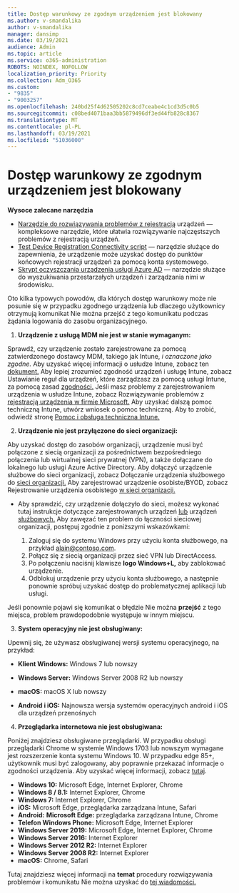 ```yaml
---
title: Dostęp warunkowy ze zgodnym urządzeniem jest blokowany
ms.author: v-smandalika
author: v-smandalika
manager: dansimp
ms.date: 03/19/2021
audience: Admin
ms.topic: article
ms.service: o365-administration
ROBOTS: NOINDEX, NOFOLLOW
localization_priority: Priority
ms.collection: Adm_O365
ms.custom:
- "9835"
- "9003257"
ms.openlocfilehash: 240bd25f4d62505202c8cd7ceabe4c1cd3d5c0b5
ms.sourcegitcommit: c08bed4071baa3bb5879496df3ed44fb828c8367
ms.translationtype: MT
ms.contentlocale: pl-PL
ms.lasthandoff: 03/19/2021
ms.locfileid: "51036000"
---
```

# <a name="im-getting-blocked-by-conditional-access-with-compliant-device"></a>Dostęp warunkowy ze zgodnym urządzeniem jest blokowany

**Wysoce zalecane narzędzia**

- [Narzędzie do rozwiązywania problemów z rejestracją](https://docs.microsoft.com/samples/azure-samples/dsregtool/dsregtool/) urządzeń — kompleksowe narzędzie, które ułatwia rozwiązywanie najczęstszych problemów z rejestracją urządzeń.
- [Test Device Registration Connectivity script](https://docs.microsoft.com/samples/azure-samples/testdeviceregconnectivity/testdeviceregconnectivity/) — narzędzie służące do zapewnienia, że urządzenie może uzyskać dostęp do punktów końcowych rejestracji urządzeń za pomocą konta systemowego.
- [Skrypt oczyszczania urządzenia usługi Azure AD](https://github.com/mzmaili/AzureADDeviceCleanup) — narzędzie służące do wyszukiwania przestarzałych urządzeń i zarządzania nimi w środowisku.

Oto kilka typowych powodów, dla których dostęp warunkowy może nie posunie się w przypadku zgodnego urządzenia lub dlaczego użytkownicy otrzymują komunikat Nie można przejść z tego komunikatu podczas żądania logowania do zasobu organizacyjnego. 

1. **Urządzenie z usługą MDM nie jest w stanie wymaganym:**

Sprawdź, czy urządzenie zostało zarejestrowane za pomocą zatwierdzonego dostawcy MDM, takiego jak Intune, *i oznaczone jako zgodne.* Aby uzyskać więcej informacji o usłudze Intune, zobacz ten [dokument.](https://docs.microsoft.com/mem/intune/enrollment/device-enrollment) Aby lepiej zrozumieć zgodność urządzeń i usługę Intune, zobacz Ustawianie reguł dla urządzeń, które zarządzasz za pomocą usługi Intune, za pomocą zasad [zgodności.](https://docs.microsoft.com/mem/intune/protect/device-compliance-get-started) Jeśli masz problemy z zarejestrowaniem urządzenia w usłudze Intune, zobacz Rozwiązywanie problemów z [rejestracją urządzenia w firmie Microsoft.](https://docs.microsoft.com/troubleshoot/mem/intune/troubleshoot-device-enrollment-in-intune) Aby uzyskać dalszą pomoc techniczną Intune, utwórz wniosek o pomoc techniczną. Aby to zrobić, odwiedź stronę [Pomoc i obsługa techniczna Intune.](https://endpoint.microsoft.com/#blade/Microsoft_Intune_DeviceSettings/SupportMenu/helpSupport)

2. **Urządzenie nie jest przyłączone do sieci organizacji:**

Aby uzyskać dostęp do zasobów organizacji, urządzenie musi być połączone z siecią organizacji za pośrednictwem bezpośredniego połączenia lub wirtualnej sieci prywatnej (VPN), a także dołączane do lokalnego lub usługi Azure Active Directory. Aby dołączyć urządzenie służbowe do sieci organizacji, zobacz Dołączanie urządzenia służbowego do [sieci organizacji.](https://docs.microsoft.com/azure/active-directory/user-help/user-help-join-device-on-network) Aby zarejestrować urządzenie osobiste/BYOD, zobacz Rejestrowanie urządzenia osobistego [w sieci organizacji.](https://docs.microsoft.com/azure/active-directory/user-help/user-help-register-device-on-network)

- Aby sprawdzić, czy urządzenie dołączyło do sieci, możesz wykonać tutaj instrukcje dotyczące zarejestrowanych urządzeń [lub](https://docs.microsoft.com/azure/active-directory/user-help/user-help-register-device-on-network#to-verify-that-youre-registered) urządzeń [służbowych.](https://docs.microsoft.com/azure/active-directory/user-help/user-help-join-device-on-network#to-make-sure-youre-joined) Aby zawęzać ten problem do łączności sieciowej organizacji, postępuj zgodnie z poniższymi wskazówkami:

    1. Zaloguj się do systemu Windows przy użyciu konta służbowego, na przykład alain@contoso.com.
    2. Połącz się z siecią organizacji przez sieć VPN lub DirectAccess.
    3. Po połączeniu naciśnij klawisze **logo Windows+L,** aby zablokować urządzenie.
    4. Odblokuj urządzenie przy użyciu konta służbowego, a następnie ponownie spróbuj uzyskać dostęp do problematycznej aplikacji lub usługi.

Jeśli ponownie pojawi się komunikat o błędzie Nie można **przejść** z tego miejsca, problem prawdopodobnie występuje w innym miejscu.

3. **System operacyjny nie jest obsługiwany:**

Upewnij się, że używasz obsługiwanej wersji systemu operacyjnego, na przykład:

- **Klient Windows:** Windows 7 lub nowszy

- **Windows Server:** Windows Server 2008 R2 lub nowszy

- **macOS:** macOS X lub nowszy

- **Android i iOS:** Najnowsza wersja systemów operacyjnych android i iOS dla urządzeń przenośnych

4. **Przeglądarka internetowa nie jest obsługiwana:**

Poniżej znajdziesz obsługiwane przeglądarki. W przypadku obsługi przeglądarki Chrome w systemie Windows 1703 lub nowszym wymagane jest rozszerzenie konta systemu Windows 10. W przypadku edge 85+, użytkownik musi być zalogowany, aby poprawnie przekazać informacje o zgodności urządzenia. Aby uzyskać więcej informacji, zobacz [tutaj](https://docs.microsoft.com/azure/active-directory/conditional-access/concept-conditional-access-conditions#chrome-support).

- **Windows 10:** Microsoft Edge, Internet Explorer, Chrome
- **Windows 8 / 8.1:** Internet Explorer, Chrome
- **Windows 7:** Internet Explorer, Chrome
- **iOS:** Microsoft Edge, przeglądarka zarządzana Intune, Safari
- **Android:** **Microsoft Edge:** przeglądarka zarządzana Intune, Chrome
- **Telefon Windows Phone:** Microsoft Edge, Internet Explorer
- **Windows Server 2019:** Microsoft Edge, Internet Explorer, Chrome
- **Windows Server 2016:** Internet Explorer
- **Windows Server 2012 R2:** Internet Explorer
- **Windows Server 2008 R2:** Internet Explorer
- **macOS:** Chrome, Safari

Tutaj znajdziesz więcej informacji na **temat** procedury rozwiązywania problemów i komunikatu Nie można uzyskać do [tej wiadomości.](https://docs.microsoft.com/azure/active-directory/user-help/user-help-device-remediation)
